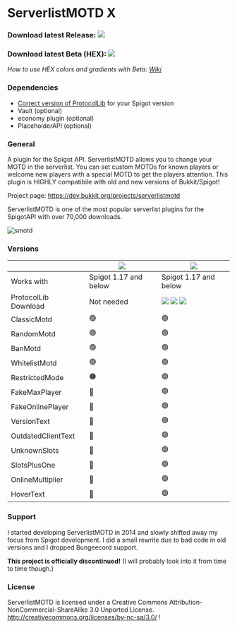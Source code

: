 # ServerlistMOTD X

### Download latest Release: [![](https://img.shields.io/github/downloads/strumswell/ServerlistMOTD-X/X-2020-09-05/total)](https://github.com/strumswell/ServerlistMOTD-X/releases/download/X-2020-09-05/ServerlistMOTD.jar)
### Download latest Beta (HEX): [![](https://img.shields.io/github/downloads/strumswell/ServerlistMOTD-X/X-2021-09-12-BETA/total)](https://github.com/strumswell/ServerlistMOTD-X/releases/download/X-2021-09-12-BETA/ServerlistMOTD.jar)
*How to use HEX colors and gradients with Beta: [Wiki](https://github.com/strumswell/ServerlistMOTD-X/wiki/9.-ColorCodes#hex-support-116-and-up)*

### Dependencies
- [Correct version of ProtocolLib](#versions) for your Spigot version [](#head1234)
- Vault (optional)
- economy plugin (optional)
- PlaceholderAPI (optional)

### General 

A plugin for the Spigot API. ServerlistMOTD allows you to change your MOTD in the serverlist. You can set custom MOTDs for known players or welcome new players with a special MOTD to get the players attention. This plugin is HIGHLY compatibile with old and new versions of Bukkit/Spigot!

Project page: https://dev.bukkit.org/projects/serverlistmotd

ServerlistMOTD is one of the most popular serverlist plugins for the SpigotAPI with over 70,000 downloads.

![smotd](https://i.imgur.com/z3uzpYZ.png)

### Versions

|             | [![](https://img.shields.io/github/downloads/strumswell/ServerlistMOTD-X/LITE-X-2021-06-13/total)](https://github.com/strumswell/ServerlistMOTD-X/releases/download/LITE-X-2021-06-13/ServerlistMOTD.jar) | [![](https://img.shields.io/github/downloads/strumswell/ServerlistMOTD-X/X-2020-09-05/total)](https://github.com/strumswell/ServerlistMOTD-X/releases/download/X-2020-09-05/ServerlistMOTD.jar) |
|--------------------|-------------------|--------------|
| Works with        |   Spigot 1.17 and below     | Spigot 1.17 and below |
| ProtocolLib Download      |   Not needed     | [![](https://img.shields.io/badge/For-1.17-red)](https://ci.dmulloy2.net/job/ProtocolLib/lastSuccessfulBuild/) [![](https://img.shields.io/badge/For-1.8%20--%201.16-orange)](https://github.com/dmulloy2/ProtocolLib/releases/tag/4.6.0) [![](https://img.shields.io/badge/For-until%201.7-yellow)](https://github.com/dmulloy2/ProtocolLib/releases/tag/3.7.0) |
| ClassicMotd        |   🟢                | 🟢             |
| RandomMotd         |  🟢                 |   🟢           |
| BanMotd            |  🟢                 |   🟢           |
| WhitelistMotd      |   🟢                | 🟢             |
| RestrictedMode     |  🟠                 |   🟢           |
| FakeMaxPlayer      |   🔴                |   🟢           |
| FakeOnlinePlayer   |  🔴                 | 🟢             |
| VersionText        |  🔴                 |   🟢           |
| OutdatedClientText | 🔴                  | 🟢             |
| UnknownSlots       |  🔴                 |   🟢           |
| SlotsPlusOne       |   🔴                |   🟢           |
| OnlineMultiplier   |   🔴                |   🟢           |
| HoverText          |  🔴                 |   🟢           |

### Support

I started developing ServerlistMOTD in 2014 and slowly shifted away my focus from Spigot development. I did a small rewrite due to bad code in old versions and I dropped Bungeecord support. 

**This project is officially discontinued!** (I will probably look into it from time to time though.)

### License 

ServerlistMOTD is licensed under a Creative Commons Attribution-NonCommercial-ShareAlike 3.0 Unported License.
http://creativecommons.org/licenses/by-nc-sa/3.0/
!
